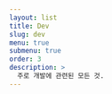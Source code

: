 ```yaml
---
layout: list
title: Dev
slug: dev
menu: true
submenu: true
order: 3
description: >
  주로 개발에 관련된 모든 것.  
---
```

